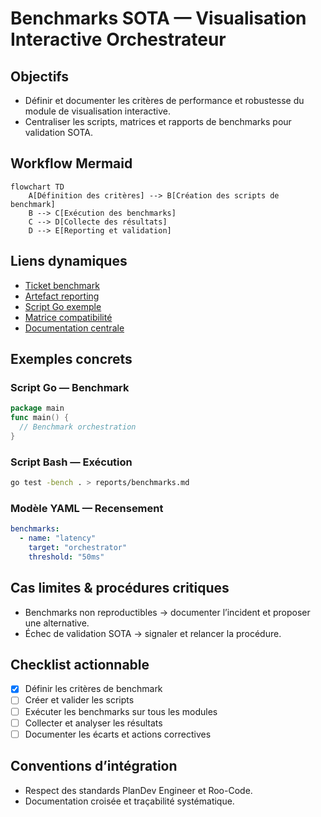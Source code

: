 # Benchmarks SOTA — Visualisation Interactive Orchestrateur

## Objectifs
- Définir et documenter les critères de performance et robustesse du module de visualisation interactive.
- Centraliser les scripts, matrices et rapports de benchmarks pour validation SOTA.

## Workflow Mermaid
```mermaid
flowchart TD
    A[Définition des critères] --> B[Création des scripts de benchmark]
    B --> C[Exécution des benchmarks]
    C --> D[Collecte des résultats]
    D --> E[Reporting et validation]
```

## Liens dynamiques
- [Ticket benchmark](https://repo/issues/benchmarks-visu-orch)
- [Artefact reporting](../../../reports/benchmarks-report.md)
- [Script Go exemple](../scripts/example_benchmark.go)
- [Matrice compatibilité](../matrices/compat_matrix.md)
- [Documentation centrale](../../../../.roo/rules/rules-code.md:1)

## Exemples concrets

### Script Go — Benchmark
```go
package main
func main() {
  // Benchmark orchestration
}
```

### Script Bash — Exécution
```bash
go test -bench . > reports/benchmarks.md
```

### Modèle YAML — Recensement
```yaml
benchmarks:
  - name: "latency"
    target: "orchestrator"
    threshold: "50ms"
```

## Cas limites & procédures critiques
- Benchmarks non reproductibles → documenter l’incident et proposer une alternative.
- Échec de validation SOTA → signaler et relancer la procédure.

## Checklist actionnable
- [x] Définir les critères de benchmark
- [ ] Créer et valider les scripts
- [ ] Exécuter les benchmarks sur tous les modules
- [ ] Collecter et analyser les résultats
- [ ] Documenter les écarts et actions correctives

## Conventions d’intégration
- Respect des standards PlanDev Engineer et Roo-Code.
- Documentation croisée et traçabilité systématique.
